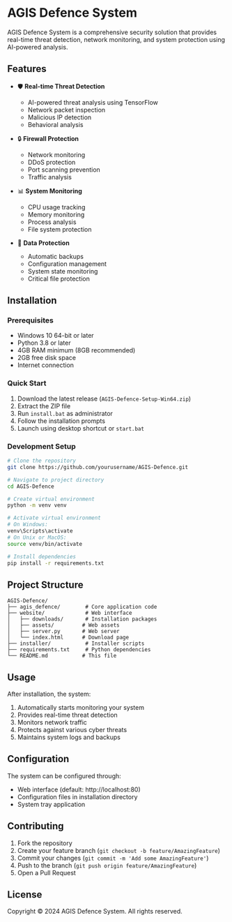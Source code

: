 # AGIS Defence System

AGIS Defence System is a comprehensive security solution that provides real-time threat detection, network monitoring, and system protection using AI-powered analysis.

## Features

- 🛡️ **Real-time Threat Detection**
  - AI-powered threat analysis using TensorFlow
  - Network packet inspection
  - Malicious IP detection
  - Behavioral analysis

- 🔒 **Firewall Protection**
  - Network monitoring
  - DDoS protection
  - Port scanning prevention
  - Traffic analysis

- 📊 **System Monitoring**
  - CPU usage tracking
  - Memory monitoring
  - Process analysis
  - File system protection

- 💾 **Data Protection**
  - Automatic backups
  - Configuration management
  - System state monitoring
  - Critical file protection

## Installation

### Prerequisites

- Windows 10 64-bit or later
- Python 3.8 or later
- 4GB RAM minimum (8GB recommended)
- 2GB free disk space
- Internet connection

### Quick Start

1. Download the latest release (`AGIS-Defence-Setup-Win64.zip`)
2. Extract the ZIP file
3. Run `install.bat` as administrator
4. Follow the installation prompts
5. Launch using desktop shortcut or `start.bat`

### Development Setup

```bash
# Clone the repository
git clone https://github.com/yourusername/AGIS-Defence.git

# Navigate to project directory
cd AGIS-Defence

# Create virtual environment
python -m venv venv

# Activate virtual environment
# On Windows:
venv\Scripts\activate
# On Unix or MacOS:
source venv/bin/activate

# Install dependencies
pip install -r requirements.txt
```

## Project Structure

```
AGIS-Defence/
├── agis_defence/        # Core application code
├── website/             # Web interface
│   ├── downloads/       # Installation packages
│   ├── assets/         # Web assets
│   ├── server.py       # Web server
│   └── index.html      # Download page
├── installer/           # Installer scripts
├── requirements.txt     # Python dependencies
└── README.md           # This file
```

## Usage

After installation, the system:
1. Automatically starts monitoring your system
2. Provides real-time threat detection
3. Monitors network traffic
4. Protects against various cyber threats
5. Maintains system logs and backups

## Configuration

The system can be configured through:
- Web interface (default: http://localhost:80)
- Configuration files in installation directory
- System tray application

## Contributing

1. Fork the repository
2. Create your feature branch (`git checkout -b feature/AmazingFeature`)
3. Commit your changes (`git commit -m 'Add some AmazingFeature'`)
4. Push to the branch (`git push origin feature/AmazingFeature`)
5. Open a Pull Request

## License

Copyright © 2024 AGIS Defence System. All rights reserved.


